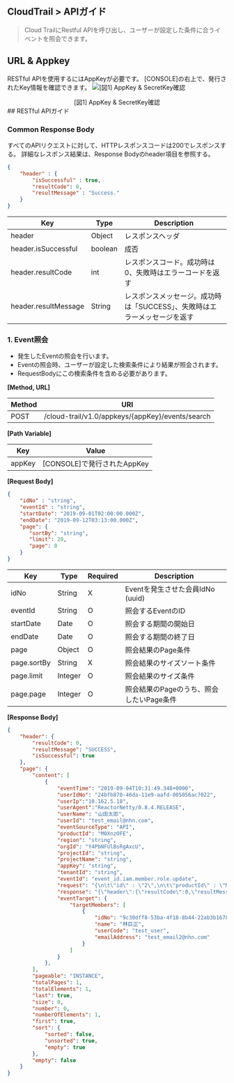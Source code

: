 
## CloudTrail > APIガイド

> Cloud TrailにRestful APIを呼び出し、ユーザーが設定した条件に合うイベントを照会できます。

## URL & Appkey
RESTful APIを使用するにはAppKeyが必要です。
[CONSOLE]の右上で、発行されたKey情報を確認できます。
![[図1] AppKey & SecretKey確認](http://static.toastoven.net/prod_cloudtrail/cloudtrail_20190924.png)
<center>[図1] AppKey & SecretKey確認</center>
## RESTful APIガイド

### Common Response Body

すべてのAPIリクエストに対して、HTTPレスポンスコードは200でレスポンスする。
詳細なレスポンス結果は、Response Bodyのheader項目を参照する。

```json
{
	"header" : {
		"isSuccessful" : true,
		"resultCode": 0,
		"resultMessage" : "Success."
	}
}
```

|Key|	Type|	Description|
|---|---|---|
|header|	Object|	レスポンスヘッダ|
|header.isSuccessful|	boolean|	成否|
|header.resultCode|	int|	レスポンスコード。成功時は0、失敗時はエラーコードを返す|
|header.resultMessage|	String|	レスポンスメッセージ。成功時は「SUCCESS」、失敗時はエラーメッセージを返す|

### 1. Event照会
* 発生したEventの照会を行います。
* Eventの照会時、ユーザーが設定した検索条件により結果が照会されます。
* RequestBodyにこの検索条件を含める必要があります。

**[Method, URL]**

|Method|	URI|
|---|---|
|POST|	/cloud-trail/v1.0/appkeys/{appKey}/events/search|

**[Path Variable]**

|Key|	Value|
|---|---|
|appKey|	[CONSOLE]で発行されたAppKey|

**[Request Body]**

```json
{
    "idNo" : "string",
    "eventId" : "string",
    "startDate": "2019-09-01T02:00:00.000Z",
    "endDate": "2019-09-12T03:13:00.000Z",
    "page": {
       "sortBy": "string",
       "limit": 20,
       "page": 0
    }
} 
```

| Key | Type | Required  | Description |
| --- | --- | --- | --- |
| idNo | String | X | Eventを発生させた会員IdNo (uuid) |
| eventId | String | O | 照会するEventのID |
| startDate | Date | O | 照会する期間の開始日 |
| endDate | Date |O  | 照会する期間の終了日 |
| page | Object | O | 照会結果のPage条件 |
| page.sortBy | String | X | 照会結果のサイズソート条件 |
| page.limit | Integer | O | 照会結果のサイズ条件 |
| page.page | Integer | O | 照会結果のPageのうち、照会したいPage条件 |


**[Response Body]**
```json
{
    "header": {
        "resultCode": 0,
        "resultMessage": "SUCCESS",
        "isSuccessful": true
    },
    "page": {
        "content": [
            {
                "eventTime": "2019-09-04T10:31:49.348+0000",
                "userIdNo": "24bfb870-46da-11e9-aafd-005056ac7022",
                "userIp":"10.162.5.18",
                "userAgent":"ReactorNetty/0.8.4.RELEASE",
                "userName": "山田太郎",
                "userId": "test_email@nhn.com",
                "eventSourceType": "API",
                "productId": "M0XnzOFE",
                "region": "string",
                "orgId": "Y4PbNFUlBsRgAxcU",
                "projectId": "string",
                "projectName": "string",
                "appKey": "string",
                "tenantId": "string",
                "eventId": "event_id.iam.member.role.update",
                "request": "{\n\t\"id\" : \"2\",\n\t\"productId\" : \"M0XnzOFE\",\n\t\"uuid\" : \"24bfb870-46da-11e9-aafd-005056ac7022\"\n\t\n}",
                "response": "{\"header\":{\"resultCode\":0,\"resultMessage\":\"SUCCESS\",\"isSuccessful\":true}}",
                "eventTarget": {
                    "targetMembers": [
                        {
                            "idNo": "9c30dff8-53ba-4f18-8b44-22ab3b1678d7",
                            "name": "林巨正",
                            "userCode": "test_user",
                            "emailAddress": "test_email2@nhn.com"
                        }
                    ]
                }
            },
        ],
        "pageable": "INSTANCE",
        "totalPages": 1,
        "totalElements": 1,
        "last": true,
        "size": 0,
        "number": 0,
        "numberOfElements": 1,
        "first": true,
        "sort": {
            "sorted": false,
            "unsorted": true,
            "empty": true
        },
        "empty": false
    }
}
```
